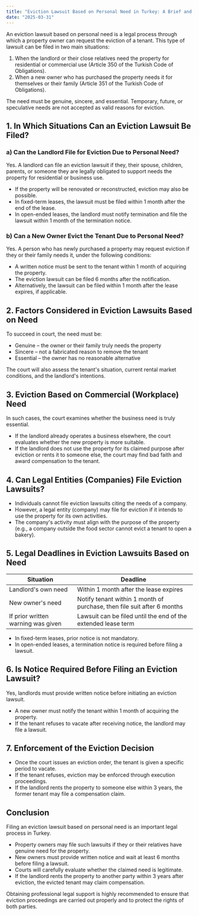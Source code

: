 ```yaml
---
title: "Eviction Lawsuit Based on Personal Need in Turkey: A Brief and Clear Guide for Russian Citizens"
date: "2025-03-31"
---
```


An eviction lawsuit based on personal need is a legal process through which a property owner can request the eviction of a tenant. This type of lawsuit can be filed in two main situations:

1. When the landlord or their close relatives need the property for residential or commercial use (Article 350 of the Turkish Code of Obligations).
2. When a new owner who has purchased the property needs it for themselves or their family (Article 351 of the Turkish Code of Obligations).

The need must be genuine, sincere, and essential. Temporary, future, or speculative needs are not accepted as valid reasons for eviction.

## 1. In Which Situations Can an Eviction Lawsuit Be Filed?

### a) Can the Landlord File for Eviction Due to Personal Need?
Yes. A landlord can file an eviction lawsuit if they, their spouse, children, parents, or someone they are legally obligated to support needs the property for residential or business use.

- If the property will be renovated or reconstructed, eviction may also be possible.
- In fixed-term leases, the lawsuit must be filed within 1 month after the end of the lease.
- In open-ended leases, the landlord must notify termination and file the lawsuit within 1 month of the termination notice.

### b) Can a New Owner Evict the Tenant Due to Personal Need?
Yes. A person who has newly purchased a property may request eviction if they or their family needs it, under the following conditions:

- A written notice must be sent to the tenant within 1 month of acquiring the property.
- The eviction lawsuit can be filed 6 months after the notification.
- Alternatively, the lawsuit can be filed within 1 month after the lease expires, if applicable.

## 2. Factors Considered in Eviction Lawsuits Based on Need

To succeed in court, the need must be:
- Genuine – the owner or their family truly needs the property
- Sincere – not a fabricated reason to remove the tenant
- Essential – the owner has no reasonable alternative

The court will also assess the tenant's situation, current rental market conditions, and the landlord's intentions.

## 3. Eviction Based on Commercial (Workplace) Need

In such cases, the court examines whether the business need is truly essential.

- If the landlord already operates a business elsewhere, the court evaluates whether the new property is more suitable.
- If the landlord does not use the property for its claimed purpose after eviction or rents it to someone else, the court may find bad faith and award compensation to the tenant.

## 4. Can Legal Entities (Companies) File Eviction Lawsuits?

- Individuals cannot file eviction lawsuits citing the needs of a company.
- However, a legal entity (company) may file for eviction if it intends to use the property for its own activities.
- The company's activity must align with the purpose of the property (e.g., a company outside the food sector cannot evict a tenant to open a bakery).

## 5. Legal Deadlines in Eviction Lawsuits Based on Need

| Situation | Deadline |
|-----------|----------|
| Landlord's own need | Within 1 month after the lease expires |
| New owner's need | Notify tenant within 1 month of purchase, then file suit after 6 months |
| If prior written warning was given | Lawsuit can be filed until the end of the extended lease term |

- In fixed-term leases, prior notice is not mandatory.
- In open-ended leases, a termination notice is required before filing a lawsuit.

## 6. Is Notice Required Before Filing an Eviction Lawsuit?

Yes, landlords must provide written notice before initiating an eviction lawsuit.

- A new owner must notify the tenant within 1 month of acquiring the property.
- If the tenant refuses to vacate after receiving notice, the landlord may file a lawsuit.

## 7. Enforcement of the Eviction Decision

- Once the court issues an eviction order, the tenant is given a specific period to vacate.
- If the tenant refuses, eviction may be enforced through execution proceedings.
- If the landlord rents the property to someone else within 3 years, the former tenant may file a compensation claim.

## Conclusion

Filing an eviction lawsuit based on personal need is an important legal process in Turkey.

- Property owners may file such lawsuits if they or their relatives have genuine need for the property.
- New owners must provide written notice and wait at least 6 months before filing a lawsuit.
- Courts will carefully evaluate whether the claimed need is legitimate.
- If the landlord rents the property to another party within 3 years after eviction, the evicted tenant may claim compensation.

Obtaining professional legal support is highly recommended to ensure that eviction proceedings are carried out properly and to protect the rights of both parties.